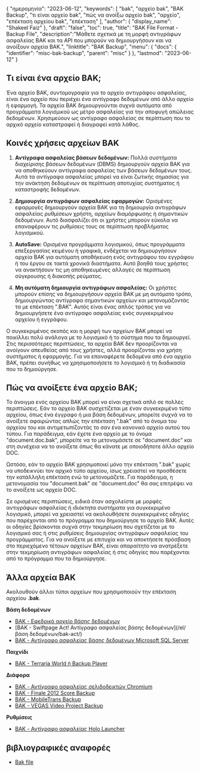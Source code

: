 {
"ημερομηνία": "2023-06-12",
  "keywords": [
"bak",
"αρχείο bak",
"BAK Backup",
"τι είναι αρχείο bak",
"πώς να ανοίξω αρχείο bak",
"αρχείο",
"επέκταση αρχείου bak",
"επέκταση"
],
  "author": {
"display_name": "Shakeel Faiz"
},
"draft": "false",
"toc": true,
"title": "BAK File Format - Backup File",
  "description":"Μάθετε σχετικά με τη μορφή αντιγράφων ασφαλείας BAK και τα API που μπορούν να δημιουργήσουν και να ανοίξουν αρχεία BAK.",
"linktitle": "BAK Backup",
  "menu": {
    "docs": {
      "identifier": "misc-bak-backup",
      "parent": "misc"
}
},
"lastmod": "2023-06-12"
}

## Τι είναι ένα αρχείο BAK;

Ένα αρχείο BAK, συντομογραφία για το αρχείο αντιγράφου ασφαλείας, είναι ένα αρχείο που περιέχει ένα αντίγραφο δεδομένων από άλλο αρχείο ή εφαρμογή. Τα αρχεία BAK δημιουργούνται συχνά αυτόματα από προγράμματα λογισμικού ως μέτρο ασφαλείας για την αποφυγή απώλειας δεδομένων. Χρησιμεύουν ως αντίγραφο ασφαλείας σε περίπτωση που το αρχικό αρχείο καταστραφεί ή διαγραφεί κατά λάθος.

## Κοινές χρήσεις αρχείων BAK

1. **Αντίγραφα ασφαλείας βάσεων δεδομένων:** Πολλά συστήματα διαχείρισης βάσεων δεδομένων (DBMS) δημιουργούν αρχεία BAK για να αποθηκεύουν αντίγραφα ασφαλείας των βάσεων δεδομένων τους. Αυτά τα αντίγραφα ασφαλείας μπορεί να είναι ζωτικής σημασίας για την ανάκτηση δεδομένων σε περίπτωση αποτυχίας συστήματος ή καταστροφής δεδομένων.

2. **Δημιουργία αντιγράφων ασφαλείας εφαρμογών:** Ορισμένες εφαρμογές δημιουργούν αρχεία BAK για τη δημιουργία αντιγράφων ασφαλείας ρυθμίσεων χρήστη, αρχείων διαμόρφωσης ή σημαντικών δεδομένων. Αυτό διασφαλίζει ότι οι χρήστες μπορούν εύκολα να επαναφέρουν τις ρυθμίσεις τους σε περίπτωση προβλήματος λογισμικού.

3. **AutoSave:** Ορισμένα προγράμματα λογισμικού, όπως προγράμματα επεξεργασίας κειμένου ή γραφικά, ενδέχεται να δημιουργήσουν αρχεία BAK για αυτόματη αποθήκευση ενός αντιγράφου του εγγράφου ή του έργου σε τακτά χρονικά διαστήματα. Αυτό βοηθά τους χρήστες να ανακτήσουν τις μη αποθηκευμένες αλλαγές σε περίπτωση σύγκρουσης ή διακοπής ρεύματος.

4. **Μη αυτόματη δημιουργία αντιγράφων ασφαλείας:** Οι χρήστες μπορούν επίσης να δημιουργήσουν αρχεία BAK με μη αυτόματο τρόπο, δημιουργώντας αντίγραφα σημαντικών αρχείων και μετονομάζοντάς τα με επέκταση ".BAK". Αυτός είναι ένας απλός τρόπος για να δημιουργήσετε ένα αντίγραφο ασφαλείας ενός συγκεκριμένου αρχείου ή εγγράφου.

Ο συγκεκριμένος σκοπός και η μορφή των αρχείων BAK μπορεί να ποικίλλει πολύ ανάλογα με το λογισμικό ή το σύστημα που τα δημιουργεί. Στις περισσότερες περιπτώσεις, τα αρχεία BAK δεν προορίζονται να ανοίγουν απευθείας από τους χρήστες, αλλά προορίζονται για χρήση συστήματος ή εφαρμογής. Για να επαναφέρετε δεδομένα από ένα αρχείο BAK, πρέπει συνήθως να χρησιμοποιήσετε το λογισμικό ή τη διαδικασία που το δημιούργησε.

## Πώς να ανοίξετε ένα αρχείο BAK;

Το άνοιγμα ενός αρχείου BAK μπορεί να είναι σχετικά απλό σε πολλές περιπτώσεις. Εάν το αρχείο BAK συσχετίζεται με έναν συγκεκριμένο τύπο αρχείου, όπως ένα έγγραφο ή μια βάση δεδομένων, μπορείτε συχνά να το ανοίξετε αφαιρώντας απλώς την επέκταση ".bak" από το όνομα του αρχείου του και αντιμετωπίζοντάς το σαν ένα κανονικό αρχείο αυτού του τύπου. Για παράδειγμα, εάν έχετε ένα αρχείο με το όνομα "document.doc.bak", μπορείτε να το μετονομάσετε σε "document.doc" και στη συνέχεια να το ανοίξετε όπως θα κάνατε με οποιοδήποτε άλλο αρχείο DOC.

Ωστόσο, εάν το αρχείο BAK χρησιμοποιεί μόνο την επέκταση ".bak" χωρίς να υποδεικνύει τον αρχικό τύπο αρχείου, ίσως χρειαστεί να προσθέσετε την κατάλληλη επέκταση ενώ το μετονομάζετε. Για παράδειγμα, η μετονομασία του "document.bak" σε "document.doc" θα σας επιτρέψει να το ανοίξετε ως αρχείο DOC.

Σε ορισμένες περιπτώσεις, ειδικά όταν ασχολείστε με μορφές αντιγράφων ασφαλείας ή ιδιόκτητα συστήματα για συγκεκριμένο λογισμικό, μπορεί να χρειαστεί να ακολουθήσετε συγκεκριμένες οδηγίες που παρέχονται από το πρόγραμμα που δημιούργησε το αρχείο BAK. Αυτές οι οδηγίες βρίσκονται συχνά στην τεκμηρίωση που σχετίζεται με το λογισμικό σας ή στις ρυθμίσεις δημιουργίας αντιγράφων ασφαλείας του προγράμματος. Για να ανοίξετε με επιτυχία και να αποκτήσετε πρόσβαση στο περιεχόμενο τέτοιων αρχείων BAK, είναι απαραίτητο να ανατρέξετε στην τεκμηρίωση αντιγράφων ασφαλείας ή στις οδηγίες που παρέχονται από το πρόγραμμα που τα δημιούργησε.

## Άλλα αρχεία BAK

Ακολουθούν άλλοι τύποι αρχείων που χρησιμοποιούν την επέκταση αρχείου **.bak**.

**Βάση δεδομένων**
- [BAK - Εφεδρικό αρχείο βάσης δεδομένων](/el/database/bak/)
- [BAK - Swiftpage Act! Αντίγραφο ασφαλείας βάσης δεδομένων](/el/βάση δεδομένων/bak-act/)
- [BAK - Αντίγραφο ασφαλείας βάσης δεδομένων Microsoft SQL Server](/el/database/bak-sqlserver/)

**Παιχνίδι**
- [BAK - Terraria World ή Backup Player](/el/game/bak-terraria/)

**Διάφορα**
- [BAK - Αντίγραφο ασφαλείας σελιδοδεικτών Chromium](/el/misc/bak-chromium/)
- [BAK - Finale 2012 Score Backup](/el/misc/bak-finale/)
- [BAK - MobileTrans Backup](/el/misc/bak-mobiletrans/)
- [BAK - VEGAS Video Project Backup](/el/misc/bak-vegas/)

**Ρυθμίσεις**
- [BAK - Αντίγραφο ασφαλείας Holo Launcher](/el/settings/bak-holo/)

## βιβλιογραφικές αναφορές
* [Bak file](https://en.wikipedia.org/wiki/Bak_file)
